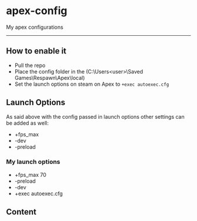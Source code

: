 # apex-config
My apex configurations

---

## How to enable it
- Pull the repo
- Place the config folder in the (C:\Users\<user>\Saved Games\Respawn\Apex\local)
- Set the launch options on steam on Apex to ``` +exec autoexec.cfg ```

## Launch Options
As said above with the config passed in launch options other settings can be added as well:

- +fps_max <int>
- -dev
- -preload

### My launch options
- +fps_max 70
- -preload
- -dev
- +exec autoexec.cfg


## Content
